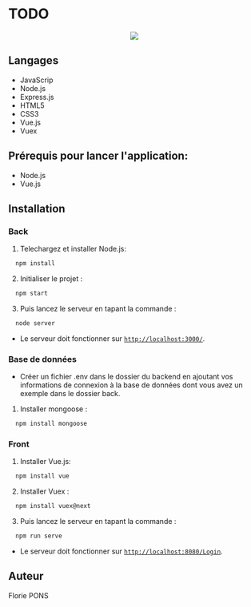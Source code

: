 # TODO
<p align="center">
  <img src="https://user-images.githubusercontent.com/61019458/172202846-7e7fcab7-8f87-4e12-a41e-82d25e76316d.png">
</p>

## Langages

- JavaScrip
- Node.js
- Express.js
- HTML5
- CSS3
- Vue.js
- Vuex

## Prérequis pour lancer l'application:

- Node.js
- Vue.js 
  
## Installation
### Back

1. Telechargez et installer Node.js:
```bash
  npm install
``` 
2. Initialiser le projet : 
```bash
  npm start
``` 
3. Puis lancez le serveur en tapant la commande : 
```bash
  node server
``` 
- Le serveur doit fonctionner sur [`http://localhost:3000/`](http://localhost:3000/).


### Base de données
- Créer un fichier .env dans le dossier du backend en ajoutant vos informations de connexion à la base de données dont vous avez un exemple dans le dossier back.

1. Installer mongoose : 
```bash
  npm install mongoose
``` 

### Front

1. Installer Vue.js:
```bash
  npm install vue
``` 
2. Installer Vuex : 
```bash
  npm install vuex@next
``` 
3. Puis lancez le serveur en tapant la commande : 
```bash
  npm run serve
``` 
- Le serveur doit fonctionner sur [`http://localhost:8080/Login`](http://localhost:8080/Login).

## Auteur

Florie PONS

